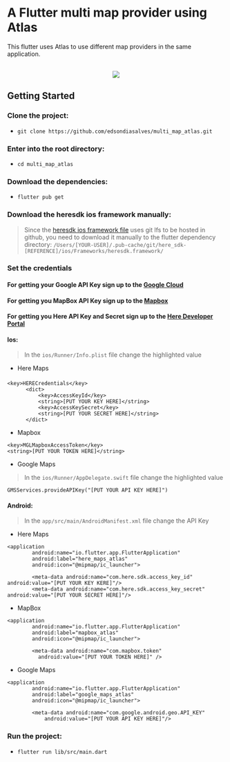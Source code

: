 <h1>A Flutter multi map provider using Atlas</h1>

This flutter uses Atlas to use different map providers in the same application.
</br>
</br>
<div align="center">
<image src="https://user-images.githubusercontent.com/13770341/107151573-33630580-695b-11eb-816b-6a6e5d64254e.gif" />
</div>

## Getting Started

### Clone the project:
* `git clone https://github.com/edsondiasalves/multi_map_atlas.git`
### Enter into the root directory:
- `cd multi_map_atlas`
### Download the dependencies:
* `flutter pub get`
### Download the heresdk ios framework manually:
>Since the [heresdk ios framework file](https://github.com/edsondiasalves/here_sdk/blob/main/ios/Frameworks/heresdk.framework/heresdk) uses git lfs to be hosted in github, you need to download it manually to the flutter dependency directory: `/Users/[YOUR-USER]/.pub-cache/git/here_sdk-[REFERENCE]/ios/Frameworks/heresdk.framework/`
### Set the credentials
#### For getting your Google API Key sign up to the [Google Cloud](https://cloud.google.com/)
#### For getting you MapBox API Key sign up to the [Mapbox](https://mapbox.com/)
#### For getting you Here API Key and Secret sign up to the [Here Developer Portal](https://developer.here.com/#)

#### Ios:
> In the `ios/Runner/Info.plist` file change the highlighted value
+ Here Maps
####
```
<key>HERECredentials</key>
      <dict>
          <key>AccessKeyId</key>
          <string>[PUT YOUR KEY HERE]</string>
          <key>AccessKeySecret</key>
          <string>[PUT YOUR SECRET HERE]</string>
      </dict>
```
+ Mapbox
```
<key>MGLMapboxAccessToken</key>
<string>[PUT YOUR TOKEN HERE]</string>
```
+ Google Maps
> In the `ios/Runner/AppDelegate.swift` file change the highlighted value
```
GMSServices.provideAPIKey("[PUT YOUR API KEY HERE]")
```

#### Android:
> In the `app/src/main/AndroidManifest.xml` file change the API Key
+ Here Maps
```
<application
        android:name="io.flutter.app.FlutterApplication"
        android:label="here_maps_atlas"
        android:icon="@mipmap/ic_launcher">

        <meta-data android:name="com.here.sdk.access_key_id" android:value="[PUT YOUR KEY KERE]"/>
        <meta-data android:name="com.here.sdk.access_key_secret" android:value="[PUT YOUR SECRET HERE]"/>

```
+ MapBox
```
<application
        android:name="io.flutter.app.FlutterApplication"
        android:label="mapbox_atlas"
        android:icon="@mipmap/ic_launcher">

        <meta-data android:name="com.mapbox.token" 
          android:value="[PUT YOUR TOKEN HERE]" />

```
+ Google Maps
```
<application
        android:name="io.flutter.app.FlutterApplication"
        android:label="google_maps_atlas"
        android:icon="@mipmap/ic_launcher">

        <meta-data android:name="com.google.android.geo.API_KEY"
            android:value="[PUT YOUR API KEY HERE]"/>

```
### Run the project:
* `flutter run lib/src/main.dart`